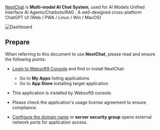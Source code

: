 [NextChat](https://nextchat.dev) is **Multi-model AI Chat  System**, used for AI Models Unified Interface AI Agents/Chatbots/RAG . A well-designed cross-platform ChatGPT UI (Web / PWA / Linux / Win / MacOS)


![Dashboard](https://libs.websoft9.com/Websoft9/DocsPicture/zh/nextchat/nextchat-gui-websoft9.png)


## Prepare

When referring to this document to use **NextChat**, please read and ensure the following points:

- [Login to Websoft9 Console](./login-console) and find or install NextChat:
  - Go to **My Apps** listing applications 
  - Go to **App Store** installing target application

- This application is installed by Websoft9 console.


- Please check the application's usage license agreement to ensure compliance.


- [Configure the domain name](./domain-set) or **server security group** opens external network ports for application access.
